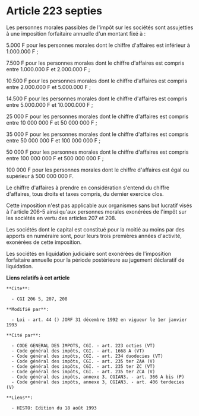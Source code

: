 # Article 223 septies

Les personnes morales passibles de l'impôt sur les sociétés sont assujetties à une imposition forfaitaire annuelle d'un
montant fixé à :

5.000 F pour les personnes morales dont le chiffre d'affaires est inférieur à 1.000.000 F ;

7.500 F pour les personnes morales dont le chiffre d'affaires est compris entre 1.000.000 F et 2.000.000 F ;

10.500 F pour les personnes morales dont le chiffre d'affaires est compris entre 2.000.000 F et 5.000.000 F ;

14.500 F pour les personnes morales dont le chiffre d'affaires est compris entre 5.000.000 F et 10.000.000 F ;

25 000 F pour les personnes morales dont le chiffre d'affaires est compris entre 10 000 000 F et 50 000 000 F ;

35 000 F pour les personnes morales dont le chiffre d'affaires est compris entre 50 000 000 F et 100 000 000 F ;

50 000 F pour les personnes morales dont le chiffre d'affaires est compris entre 100 000 000 F et 500 000 000 F ;

100 000 F pour les personnes morales dont le chiffre d'affaires est égal ou supérieur à 500 000 000 F.

Le chiffre d'affaires à prendre en considération s'entend du chiffre d'affaires, tous droits et taxes compris, du dernier
exercice clos.

Cette imposition n'est pas applicable aux organismes sans but lucratif visés à l'article 206-5 ainsi qu'aux personnes morales
exonérées de l'impôt sur les sociétés en vertu des articles 207 et 208.

Les sociétés dont le capital est constitué pour la moitié au moins par des apports en numéraire sont, pour leurs trois
premières années d'activité, exonérées de cette imposition.

Les sociétés en liquidation judiciaire sont exonérées de l'imposition forfaitaire annuelle pour la période postérieure au
jugement déclaratif de liquidation.

**Liens relatifs à cet article**

	**Cite**:

	  - CGI 206 5, 207, 208

	**Modifié par**:

	  - Loi - art. 44 () JORF 31 décembre 1992 en vigueur le 1er janvier 1993

	**Cité par**:

	  - CODE GENERAL DES IMPOTS, CGI. - art. 223 octies (VT)
	  - Code général des impôts, CGI. - art. 1668 A (VT)
	  - Code général des impôts, CGI. - art. 234 duodecies (VT)
	  - Code général des impôts, CGI. - art. 235 ter ZAA (V)
	  - Code général des impôts, CGI. - art. 235 ter ZC (VT)
	  - Code général des impôts, CGI. - art. 235 ter ZCA (V)
	  - Code général des impôts, annexe 3, CGIAN3. - art. 366 A bis (P)
	  - Code général des impôts, annexe 3, CGIAN3. - art. 406 terdecies (V)

	**Liens**:

	  - HISTO: Edition du 18 août 1993
